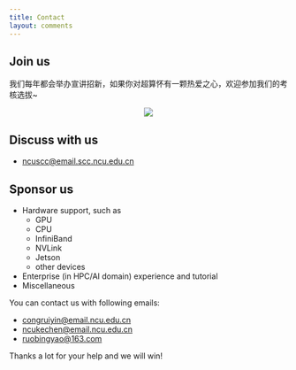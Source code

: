 ```yaml
---
title: Contact
layout: comments
---
```


## Join us
我们每年都会举办宣讲招新，如果你对超算怀有一颗热爱之心，欢迎参加我们的考核选拔~

<div align=center><img src="https://cdnjson.com/images/2023/03/31/SC23_join.png"></div>


## Discuss with us

- [ncuscc@email.scc.ncu.edu.cn](mailto:congruiyin@email.ncu.edu.cn)

## Sponsor us

- Hardware support, such as
  - GPU
  - CPU
  - InfiniBand
  - NVLink
  - Jetson
  - other devices
- Enterprise (in HPC/AI domain) experience and tutorial
- Miscellaneous

You can contact us with following emails:
- [congruiyin@email.ncu.edu.cn](mailto:congruiyin@email.ncu.edu.cn)
- [ncukechen@email.ncu.edu.cn](mailto:ncukechen@email.ncu.edu.cn)
- [ruobingyao@163.com](mailto:ruobingyao@163.com)

Thanks a lot for your help and we will win!
